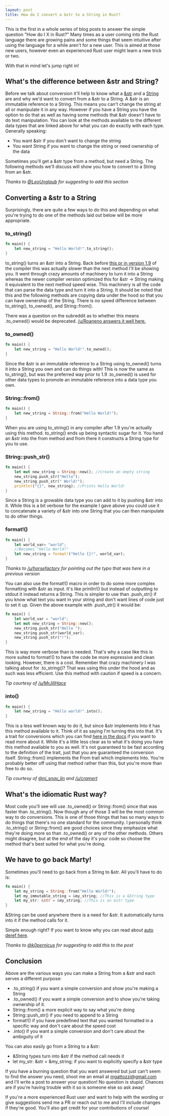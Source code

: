 ```yaml
---
layout: post
title: How do I convert a &str to a String in Rust?
---
```


This is the first in a whole series of blog posts to answer the simple
question "How do I X in Rust?" Many times as a user coming into the
Rust language there are growing pains and some things that seem
intuitive after using the language for a while aren't for a new user.
This is aimed at those new users, however even an experienced Rust user
might learn a new trick or two.

With that in mind let's jump right in!

## What's the difference between &str and String?

Before we talk about conversion it'll help to know what
a [&str](https://doc.rust-lang.org/std/primitive.str.html) and
a [String](https://doc.rust-lang.org/std/string/struct.String.html) are and why we'd want to convert from a &str to a String.
A &str is an immutable reference to a String. This means you can't change
the string at all or manipulate it in any way. However if you have
a String you have the option to do that as well as having some methods
that &str doesn't have to do text manipulation. You can look at the
methods available to the different data types that are linked above for
what you can do exactly with each type. Generally speaking:

- You want &str if you don't want to change the string
- You want String if you want to change the string or need ownership of
  the data

Sometimes you'll get a &str type from a method, but need a String. The
following methods we'll discuss will show you how to convert to a String
from an &str.

*Thanks to [@LeoUnglaub](https://twitter.com/LeoUnglaub/status/735942665569767424) for suggesting to add this section*

## Converting a &str to a String

Surprisingly, there are quite a few ways to do this and depending on what
you're trying to do one of the methods laid out below will be more
appropriate.

### to_string()

```rust
fn main() {
    let new_string = "Hello World!".to_string();
}
```

to_string() turns an &str into a String. Back before [this pr in version
1.9](https://github.com/rust-lang/rust/pull/32586) of the compiler this
was actually slower than the next method I'll be showing you. It went
through crazy amounts of machinery to turn it into a String whereas the
newer compiler version optimized this for &str -> String making it
equivalent to the next method speed wise. This machinery is all the code
that can parse the data type and turn it into a String. It should be
noted that this and the following methods are copying data under the
hood so that you can have ownership of the String. There is no speed
difference between to_string(), to_owned(), and String::from().

There was a question on the subreddit as to whether this means .to_owned() would be deprecated. [/u/Roaneno answers it well here.](https://www.reddit.com/r/rust/comments/4l71qw/how_do_i_convert_a_str_to_string_the_beginning_in/d3mc6jy?context=3)

### to_owned()

```rust
fn main() {
    let new_string = "Hello World!".to_owned();
}
```

Since the &str is an immutable reference to a String using to_owned()
turns it into a String you own and can do things with! This is now the
same as to_string(), but was the preferred way prior to 1.9 .to_owned()
is used for other data types to promote an immutable reference into a
data type you own.

### String::from()

```rust
fn main() {
    let new_string = String::from("Hello World!");
}
```

When you are using to_string() in any compiler after 1.9 you're actually
using this method. to_string() ends up being syntactic sugar for it.
You hand an &str into the from method and from there it constructs
a String type for you to use.

### String::push_str()

```rust
fn main() {
    let mut new_string = String::new(); //Create an empty string
    new_string.push_str("Hello");
    new_string.push_str(" World!");
    println!("{}", new_string); //Prints Hello World!
}
```

Since a String is a growable data type you can add to it by pushing &str
into it. While this is a bit verbose for the example I gave above you
could use it to concatenate a variety of &str into one String that you
can then manipulate to do other things.

### format!()

```rust
fn main() {
    let world_var= "world";
    //Becomes "Hello World!"
    let new_string = format!("Hello {}!", world_var);
}
```
*Thanks to [/u/horsefactory](https://www.reddit.com/r/rust/comments/4l71qw/how_do_i_convert_a_str_to_string_the_beginning_in/d3n258e) for pointing out the typo that was here in a previous version*

You can also use the format!() macro in order to do some more complex
formatting with &str as input. It's like println!() but instead of
outputting to stdout it instead returns a String. This is simpler to use
than .push_str() if you know what text you want in your string and don't
want lines of code just to set it up. Given the above example with
.push_str() it would be:

```rust
fn main() {
    let world_var = "world";
    let mut new_string = String::new();
    new_string.push_str("Hello ");
    new_string.push_str(world_var);
    new_string.push_str("!");
}
```

This is way more verbose than is needed. That's why a case like this is
more suited to format!() to have the code be more expressive and clean
looking. However, there is a cost. Remember that crazy machinery I was
talking about for .to_string()? That was using this under the hood and
as such was less efficient. Use this method with caution if speed is
a concern.

*Tip courtesy of [/u/MrJillHace](https://www.reddit.com/r/rust/comments/4l71qw/how_do_i_convert_a_str_to_string_the_beginning_in/d3kxqhk)*

### into()

```rust
fn main() {
    let new_string = "Hello world!".into();
}
```

This is a less well known way to do it, but since &str implements
Into it has this method available to it. Think of it as saying I'm
turning this into that. It's a trait for conversions which you can find
[here in the docs](https://doc.rust-lang.org/std/convert/trait.Into.html) if you want to read more about it. While it's a
little less clear as to what it's doing you have this method available
to you as well. It's not guaranteed to be fast according to the
definition of the trait, just that you are guaranteed the conversion
itself. String::from() implements the From trait which implements Into.
You're probably better off using that method rather than this, but
you're more than free to do so.

*Tip courtesy of
[@nj_snav_lin](https://twitter.com/nj_snav_lin/status/735923508467924997?s=09) and [/u/cramert](https://www.reddit.com/r/rust/comments/4l71qw/how_do_i_convert_a_str_to_string_the_beginning_in/d3lgmdi)*

## What's the idiomatic Rust way?

Most code you'll see will use .to_owned() or String::from() since that
was faster than .to_string(). Now though any of those 3 will be the most
common way to do conversions. This is one of those things that has so
many ways to do things that there's no one standard for the community.
I personally think .to_string() or String::from() are good choices since
they emphasize what they're doing more so than .to_owned() or any of the
other methods. Others might disagree, but at the end of the day it's
your code so choose the method that's best suited for what you're doing.

## We have to go back Marty!

Sometimes you'll need to go back from a String to &str. All you'll have
to do is:

```rust
fn main() {
    let my_string = String::from("Hello World!");
    let my_immutable_string = &my_string; //This is a &String type
    let my_str: &str = &my_string; //This is an &str type
}
```

&String can be used anywhere there is a need for &str. It automatically
turns into it if the method calls for it.

Simple enough right? If you want to know why you can read about [auto deref here](https://doc.rust-lang.org/book/deref-coercions.html).

*Thanks to [@k0pernicus](https://twitter.com/k0pernicus/status/736154776166109185) for suggesting to add this to the post*


## Conclusion

Above are the various ways you can make a String from a &str and each
serves a different purpose:

- .to_string() if you want a simple conversion and show you're making
  a String
- .to_owned() if you want a simple conversion and to show you're taking
  ownership of it.
- String::from() a more explicit way to say what you're doing
- String::push_str() if you need to append to a String
- format!() if you have predefined text that you wanted formatted in
  a specific way and don't care about the speed cost
- .into() if you want a simple conversion and don't care about the
  ambiguity of it

You can also easily go from a String to a &str:

- &String types turn into &str if the method call needs it
- let my_str: &str = &my_string; if you want to explicitly specify
  a &str type

If you have a burning question that you want answered but just can't
seem to find the answer you need, shoot me an email at
mgattozzi@gmail.com and I'll write a post to answer your question! No
question is stupid. Chances are if you're having trouble with it so is
someone else so ask away!

If you're a more experienced Rust user and want to help with the wording
or give suggestions send me a PR or reach out to me and I'll include
changes if they're good. You'll also get credit for your
contributions of course!
